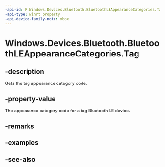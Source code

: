 ```yaml
---
-api-id: P:Windows.Devices.Bluetooth.BluetoothLEAppearanceCategories.Tag
-api-type: winrt property
-api-device-family-note: xbox
---
```


<!-- Property syntax
public ushort Tag { get; }
-->

# Windows.Devices.Bluetooth.BluetoothLEAppearanceCategories.Tag

## -description
Gets the tag appearance category code.

## -property-value
The appearance category code for a tag Bluetooth LE device.

## -remarks

## -examples

## -see-also
